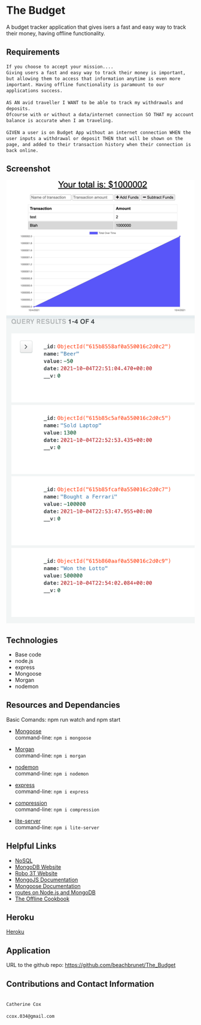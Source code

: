 # The Budget

A budget tracker application that gives isers a fast and easy way to track their money, having offline functionality.

## Requirements

<!-- ----------------------- -->

```
If you choose to accept your mission....
Giving users a fast and easy way to track their money is important, but allowing them to access that information anytime is even more important. Having offline functionality is paramount to our applications success.

AS AN avid traveller I WANT to be able to track my withdrawals and deposits.
Ofcourse with or without a data/internet connection SO THAT my account balance is accurate when I am traveling.

GIVEN a user is on Budget App without an internet connection WHEN the user inputs a withdrawal or deposit THEN that will be shown on the page, and added to their transaction history when their connection is back online.

```

## Screenshot

<!-- ----------------------- -->

![Screen Shot](./assets/transaction.png)
![Screen Shot](./assets/query.png)

## Technologies

<!-- ----------------------- -->

- Base code
- node.js
- express
- Mongoose
- Morgan
- nodemon

## Resources and Dependancies

Basic Comands: npm run watch and npm start

- [Mongoose](https://www.npmjs.com/package/mongoose)<br />
  command-line: `npm i mongoose`

- [Morgan](https://www.npmjs.com/package/morgan)<br />
  command-line: `npm i morgan`

- [nodemon](https://www.npmjs.com/package/nodemon)<br />
  command-line: `npm i nodemon`

- [express](https://www.npmjs.com/package/express)<br />
  command-line: `npm i express`

- [compression](https://www.npmjs.com/package/compression)<br />
  command-line: `npm i compression`

- [lite-server](https://www.npmjs.com/package/lite-server)<br />
  command-line: `npm i lite-server`

## Helpful Links

- [NoSQL](https://en.wikipedia.org/wiki/NoSQL)
- [MongoDB Website](https://www.mongodb.com/)
- [Robo 3T Website](https://robomongo.org/download)
- [MongoJS Documentation](https://www.npmjs.com/package/mongojs)
- [Mongoose Documentation](http://mongoosejs.com/docs/guide.html)
- [routes on Node.js and MongoDB](https://www.geeksforgeeks.org/restfull-routes-on-node-js-and-mongodb/)
- [The Offline Cookbook](https://developers.google.com/web/fundamentals/instant-and-offline/offline-cookbook#cache-falling-back-to-network)

## Heroku

<!-- ----------------------- -->

[Heroku](https://infinite-falls-48010.herokuapp.com/)

## Application

<!-- ----------------------- -->

URL to the github repo: https://github.com/beachbrunet/The_Budget

## Contributions and Contact Information

<!-- ----------------------- -->

```

Catherine Cox

ccox.034@gmail.com
```
